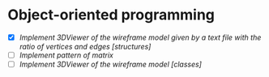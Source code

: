 # Object-oriented programming


- [x] *Implement 3DViewer of the wireframe model given by a text file with the ratio of vertices and edges [structures]*
- [ ] *Implement pattern of matrix*
- [ ] *Implement 3DViewer of the wireframe model [classes]*
